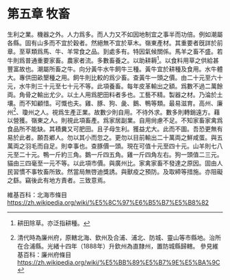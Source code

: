 # 第五章 牧畜

生利之業。機器之外。人力爲多。而人力又不如因地制宜之事半而功倍。例如潮屬各縣。固有山多而不宜於穀者。然絕無不宜於草木。嶺東產材。其重要者旣詳於前章。至草類爲馬、牛、羊常食之品。到處多有。特因氣候關係。馬羊之畜不盛。若牛則爲普通重要家畜。農家者流。多數畜養之。以助耕耨[^1]。以食料用草之供給甚豐富故也。潮屬所畜之牛。向分黃牛水牛飼牛三種。黃牛宜於耕種及食用。水牛體大。專供田畝墾種之用。飼牛則比較的爲少畜。查黃牛一頭之價。由二十元至六十元，水牛則三十元至七十元不等。此項養畜。每年皮革輸出之額。爲數不過二萬餘両。角骨之輸出尤少。以土人用爲肥田料者多也。工藝不精。製器之材。乃淪於土壤。而不知顧惜。可慨也夫。雞、豚、狗、彘、鵝、鴨等類。最易滋育。高州、廉州[^2]、瓊州之人。視爲生產正業。故數少則自用。不待外求。數多則轉銷遠方。藉以營獲。嶺東之人。則視此項畜產。爲家居副業。自用尙慮不足。不知家畜家禽爲食品所不能缺。其積糞又可肥田。且子母生利。獲益尤大。此而不圖。吾恐更無有易於此者。願吾鄕人。勿以其小而忽之。更勿以目前輸出二十萬両之鮮咸蛋。與五萬両之羽毛而自足。則幸事也。查豚價一頭。現在可值十元至四十元。山羊則七八元至二十元。鴨一斤約三角。鵝一斤四五角。雞一斤四角左右。狗一頭值二三元。貓由三四毫至一元不等。以此項市價。與廣州比。家禽家畜不發達之原因。固由人民習慣不事牧畜所致。然當局無啓迪獎誘。與獸疫之預防。及取締等措施。亦阻礙之繇。竊後此有地方責者。三致意焉。

[^1]: 耕田除草。亦泛指耕種。

[^2]: 清代時為廉州府，原轄北海、欽州及合浦、浦北、防城、靈山等市縣地。治所在合浦縣。光緒十四年（1888年）升欽州為直隸州，置防城縣歸轄。
參見維基百科：廉州府條目
https://zh.wikipedia.org/wiki/%E5%BB%89%E5%B7%9E%E5%BA%9C

維基百科：北海市條目
https://zh.wikipedia.org/wiki/%E5%8C%97%E6%B5%B7%E5%B8%82
